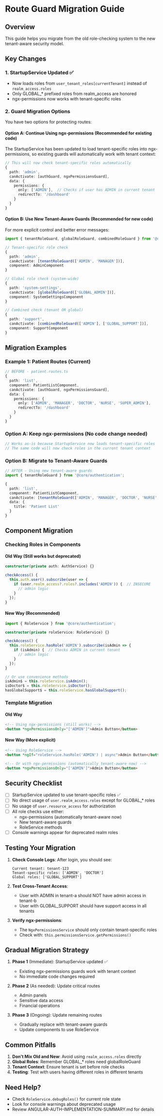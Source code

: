 # Route Guard Migration Guide

## Overview
This guide helps you migrate from the old role-checking system to the new tenant-aware security model.

## Key Changes

### 1. StartupService Updated ✅
- Now loads roles from `user_tenant_roles[currentTenant]` instead of `realm_access.roles`
- Only GLOBAL_* prefixed roles from realm_access are honored
- ngx-permissions now works with tenant-specific roles

### 2. Guard Migration Options

You have two options for protecting routes:

#### Option A: Continue Using ngx-permissions (Recommended for existing code)
The StartupService has been updated to load tenant-specific roles into ngx-permissions, so existing guards will automatically work with tenant context:

```typescript
// This will now check tenant-specific roles automatically
{
  path: 'admin',
  canActivate: [authGuard, ngxPermissionsGuard],
  data: {
    permissions: {
      only: ['ADMIN'],  // Checks if user has ADMIN in current tenant
      redirectTo: '/dashboard'
    }
  }
}
```

#### Option B: Use New Tenant-Aware Guards (Recommended for new code)
For more explicit control and better error messages:

```typescript
import { tenantRoleGuard, globalRoleGuard, combinedRoleGuard } from '@core/authentication';

// Tenant-specific role check
{
  path: 'admin',
  canActivate: [tenantRoleGuard(['ADMIN', 'MANAGER'])],
  component: AdminComponent
}

// Global role check (system-wide)
{
  path: 'system-settings',
  canActivate: [globalRoleGuard(['GLOBAL_ADMIN'])],
  component: SystemSettingsComponent
}

// Combined check (tenant OR global)
{
  path: 'support',
  canActivate: [combinedRoleGuard(['ADMIN'], ['GLOBAL_SUPPORT'])],
  component: SupportComponent
}
```

## Migration Examples

### Example 1: Patient Routes (Current)
```typescript
// BEFORE - patient.routes.ts
{
  path: 'list',
  component: PatientListComponent,
  canActivate: [authGuard, ngxPermissionsGuard],
  data: {
    permissions: {
      only: ['ADMIN', 'MANAGER', 'DOCTOR', 'NURSE', 'SUPER_ADMIN'],
      redirectTo: '/dashboard'
    }
  }
}
```

### Option A: Keep ngx-permissions (No code change needed)
```typescript
// Works as-is because StartupService now loads tenant-specific roles
// The same code will now check roles in the current tenant context
```

### Option B: Migrate to Tenant-Aware Guards
```typescript
// AFTER - Using new tenant-aware guards
import { tenantRoleGuard } from '@core/authentication';

{
  path: 'list',
  component: PatientListComponent,
  canActivate: [tenantRoleGuard(['ADMIN', 'MANAGER', 'DOCTOR', 'NURSE', 'SUPER_ADMIN'])],
  data: {
    title: 'Patient List'
  }
}
```

## Component Migration

### Checking Roles in Components

#### Old Way (Still works but deprecated)
```typescript
constructor(private auth: AuthService) {}

checkAccess() {
  this.auth.user().subscribe(user => {
    if (user.realm_access?.roles?.includes('ADMIN')) {  // INSECURE
      // admin logic
    }
  });
}
```

#### New Way (Recommended)
```typescript
import { RoleService } from '@core/authentication';

constructor(private roleService: RoleService) {}

checkAccess() {
  this.roleService.hasRole('ADMIN').subscribe(isAdmin => {
    if (isAdmin) {  // Checks ADMIN in current tenant
      // admin logic
    }
  });
}

// Or use convenience methods
isAdmin$ = this.roleService.isAdmin();
isDoctor$ = this.roleService.isDoctor();
hasGlobalSupport$ = this.roleService.hasGlobalSupport();
```

### Template Migration

#### Old Way
```html
<!-- Using ngx-permissions (still works) -->
<button *ngxPermissionsOnly="['ADMIN']">Admin Button</button>
```

#### New Way (More explicit)
```html
<!-- Using RoleService -->
<button *ngIf="roleService.hasRole('ADMIN') | async">Admin Button</button>

<!-- Or with ngx-permissions (automatically tenant-aware now) -->
<button *ngxPermissionsOnly="['ADMIN']">Admin Button</button>
```

## Security Checklist

- [ ] StartupService updated to use tenant-specific roles ✅
- [ ] No direct usage of `user.realm_access.roles` except for GLOBAL_* roles
- [ ] No usage of `user.resource_access` for authorization
- [ ] All role checks use either:
  - ngx-permissions (automatically tenant-aware now)
  - New tenant-aware guards
  - RoleService methods
- [ ] Console warnings appear for deprecated realm roles

## Testing Your Migration

1. **Check Console Logs**: After login, you should see:
   ```
   Current tenant: tenant-123
   Tenant-specific roles: ['ADMIN', 'DOCTOR']
   Global roles: ['GLOBAL_SUPPORT']
   ```

2. **Test Cross-Tenant Access**: 
   - User with ADMIN in tenant-a should NOT have admin access in tenant-b
   - User with GLOBAL_SUPPORT should have support access in all tenants

3. **Verify ngx-permissions**: 
   - The `NgxPermissionsService` should only contain tenant-specific roles
   - Check with: `this.permissionsService.getPermissions()`

## Gradual Migration Strategy

1. **Phase 1** (Immediate): StartupService updated ✅
   - Existing ngx-permissions guards work with tenant context
   - No immediate code changes required

2. **Phase 2** (As needed): Update critical routes
   - Admin panels
   - Sensitive data access
   - Financial operations

3. **Phase 3** (Ongoing): Update remaining routes
   - Gradually replace with tenant-aware guards
   - Update components to use RoleService

## Common Pitfalls

1. **Don't Mix Old and New**: Avoid using `realm_access.roles` directly
2. **Global Roles**: Remember GLOBAL_* roles need globalRoleGuard
3. **Tenant Context**: Ensure tenant is set before role checks
4. **Testing**: Test with users having different roles in different tenants

## Need Help?

- Check `RoleService.debugRoles()` for current role state
- Look for console warnings about deprecated usage
- Review ANGULAR-AUTH-IMPLEMENTATION-SUMMARY.md for details